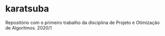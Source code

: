 # karatsuba
Repositório com o primeiro trabalho da disciplina de Projeto e Otimização de Algoritmos. 2020/1
